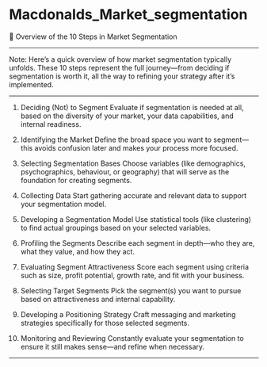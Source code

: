 # Macdonalds_Market_segmentation

📘 Overview of the 10 Steps in Market Segmentation
________________________________________________________________________________________________________________________________________________________________

Note:
Here’s a quick overview of how market segmentation typically unfolds. These 10 steps represent the full journey—from deciding if segmentation is worth it, all the way to refining your strategy after it’s implemented.
_________________________________________________________________________________________________________________________________________________________________

1.	Deciding (Not) to Segment
    Evaluate if segmentation is needed at all, based on the diversity of your market, your data capabilities, and internal readiness.
  	   
2.	Identifying the Market
    Define the broad space you want to segment—this avoids confusion later and makes your process more focused.
  	
3.	Selecting Segmentation Bases
    Choose variables (like demographics, psychographics, behaviour, or geography) that will serve as the foundation for creating segments.
  	
4.	Collecting Data
    Start gathering accurate and relevant data to support your segmentation model.
  	
5.	Developing a Segmentation Model
    Use statistical tools (like clustering) to find actual groupings based on your selected variables.
  	
6.	Profiling the Segments
    Describe each segment in depth—who they are, what they value, and how they act.
  	
7.	Evaluating Segment Attractiveness
    Score each segment using criteria such as size, profit potential, growth rate, and fit with your business.
  	
8.	Selecting Target Segments
    Pick the segment(s) you want to pursue based on attractiveness and internal capability.
  	
9.	Developing a Positioning Strategy
    Craft messaging and marketing strategies specifically for those selected segments.
  	
10.	Monitoring and Reviewing
    Constantly evaluate your segmentation to ensure it still makes sense—and refine when necessary.

__________________________________________________________________________________________________________

